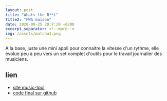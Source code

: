 ```yaml
---
layout: post
title: "Whats the B**t"
title2: "PWA maison"
date: 2020-09-25 20:7:20 +0200
excerpt_separator: <!--more-->
img: /assets/matcha1.png
---
```


A la base, juste une mini appli pour connaitre la vitesse d'un rythme, elle évolue peu à peu vers un set complet d'outils pour le travail journalier des musiciens.

<!--more-->

## lien

- [site music-tool](https://music-tool.herokuapp.com)
- [code final sur github](https://github.com/jgroc-de/whatsthebeat)
